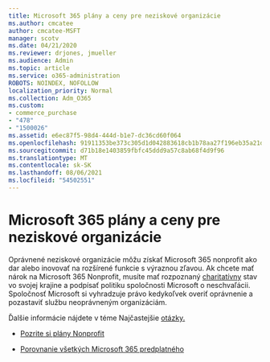 ```yaml
---
title: Microsoft 365 plány a ceny pre neziskové organizácie
ms.author: cmcatee
author: cmcatee-MSFT
manager: scotv
ms.date: 04/21/2020
ms.reviewer: drjones, jmueller
ms.audience: Admin
ms.topic: article
ms.service: o365-administration
ROBOTS: NOINDEX, NOFOLLOW
localization_priority: Normal
ms.collection: Adm_O365
ms.custom:
- commerce_purchase
- "478"
- "1500026"
ms.assetid: e6ec87f5-98d4-444d-b1e7-dc36cd60f064
ms.openlocfilehash: 91911353be373c305d1d042883618cb1b78aa27f196eb35a21d031113b61c4fb
ms.sourcegitcommit: d71b18e1403859fbfc45ddd9a57c8ab68f4d9f96
ms.translationtype: MT
ms.contentlocale: sk-SK
ms.lasthandoff: 08/06/2021
ms.locfileid: "54502551"
---
```

# <a name="microsoft-365-for-nonprofit-plans-and-pricing"></a>Microsoft 365 plány a ceny pre neziskové organizácie

Oprávnené neziskové organizácie môžu získať Microsoft 365 nonprofit ako dar alebo inovovať na rozšírené funkcie s výraznou zľavou. Ak chcete mať nárok na Microsoft 365 Nonprofit, musíte mať rozpoznaný [charitatívny](https://go.microsoft.com/fwlink/p/?LinkID=330253) stav vo svojej krajine a podpísať politiku spoločnosti Microsoft o neschvaľácii. Spoločnosť Microsoft si vyhradzuje právo kedykoľvek overiť oprávnenie a pozastaviť službu neoprávneným organizáciám.
  
Ďalšie informácie nájdete v téme Najčastejšie [otázky.](https://products.office.com/nonprofit/office-365-nonprofit)
  
- [Pozrite si plány Nonprofit](https://products.office.com/nonprofit/office-365-nonprofit-plans-and-pricing?tab=1)

- [Porovnanie všetkých Microsoft 365 predplatného](https://products.office.com/business/compare-more-office-365-for-business-plans)